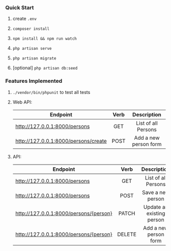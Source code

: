 ### Quick Start

1. create `.env`

1. `composer install`

1. `npm install && npm run watch`

1. `php artisan serve`

1. `php artisan migrate`

1. [optional] `php artisan db:seed`

### Features Implemented

1. `./vendor/bin/phpunit` to test all tests

1. Web API:

    | Endpoint        | Verb | Description |
    | ------------- |:-------------:|:-------------:|
    | http://127.0.0.1:8000/persons | GET | List of all Persons |
    | http://127.0.0.1:8000/persons/create| POST | Add a new person form |
    
1. API:

    | Endpoint        | Verb | Description |
    | ------------- |:-------------:|:-------------:|
    | http://127.0.0.1:8000/persons | GET | List of all Persons |
    | http://127.0.0.1:8000/persons | POST | Save a new person |
    | http://127.0.0.1:8000/persons/{person} | PATCH | Update an existing person |
    | http://127.0.0.1:8000/persons/{person} | DELETE | Add a new person form |
    
